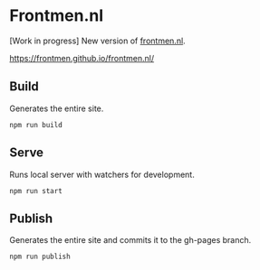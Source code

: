 # Frontmen.nl
[Work in progress]
New version of [frontmen.nl](https://www.frontmen.nl).

https://frontmen.github.io/frontmen.nl/

## Build
Generates the entire site.

`npm run build`

## Serve
Runs local server with watchers for development.

`npm run start`

## Publish
Generates the entire site and commits it to the gh-pages branch.

`npm run publish`
